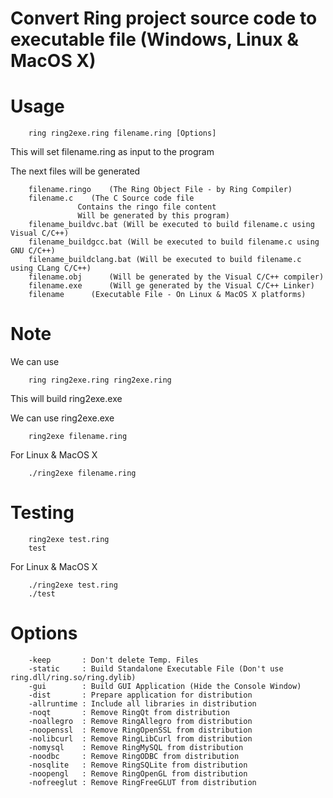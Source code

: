 Convert Ring project source code to executable file (Windows, Linux & MacOS X)
==============================================================================

Usage
=====

		ring ring2exe.ring filename.ring [Options]

This will set filename.ring as input to the program 	

The next files will be generated 

		filename.ringo	  (The Ring Object File - by Ring Compiler)
		filename.c	  (The C Source code file
				   Contains the ringo file content
				   Will be generated by this program)
		filename_buildvc.bat (Will be executed to build filename.c using Visual C/C++)
		filename_buildgcc.bat (Will be executed to build filename.c using GNU C/C++)
		filename_buildclang.bat (Will be executed to build filename.c using CLang C/C++)
		filename.obj	  (Will be generated by the Visual C/C++ compiler) 
		filename.exe 	  (Will ge generated by the Visual C/C++ Linker)
		filename	  (Executable File - On Linux & MacOS X platforms)

Note
====

We can use 

		ring ring2exe.ring ring2exe.ring 

This will build ring2exe.exe

We can use ring2exe.exe 

		ring2exe filename.ring 

For Linux & MacOS X

		./ring2exe filename.ring

Testing 
=======
	
		ring2exe test.ring 
		test 

For Linux & MacOS X

		./ring2exe test.ring 
		./test

Options
=======

		-keep       : Don't delete Temp. Files
		-static     : Build Standalone Executable File (Don't use ring.dll/ring.so/ring.dylib)
		-gui        : Build GUI Application (Hide the Console Window)
		-dist	    : Prepare application for distribution 
		-allruntime : Include all libraries in distribution
		-noqt	    : Remove RingQt from distribution
		-noallegro  : Remove RingAllegro from distribution
		-noopenssl  : Remove RingOpenSSL from distribution
		-nolibcurl  : Remove RingLibCurl from distribution
		-nomysql    : Remove RingMySQL from distribution
		-noodbc     : Remove RingODBC from distribution
		-nosqlite   : Remove RingSQLite from distribution
		-noopengl   : Remove RingOpenGL from distribution
		-nofreeglut : Remove RingFreeGLUT from distribution
